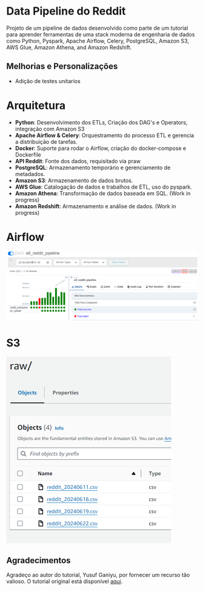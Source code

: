 # Data Pipeline do Reddit
Projeto de um pipeline de dados desenvolvido como parte de um tutorial para aprender ferramentas de uma stack moderna de engenharia de dados como Python, Pyspark, Apache Airflow, Celery, PostgreSQL, Amazon S3, AWS Glue, Amazon Athena, and Amazon Redshift.

## Melhorias e Personalizações
- Adição de testes unitarios

# Arquitetura
- **Python**: Desenvolvimento dos ETLs, Criação dos DAG's e Operators, integração com Amazon S3
- **Apache Airflow & Celery**: Orquestramento do processo ETL e gerencia a distribuição de tarefas.
- **Docker**: Suporte para rodar o Airflow, criação do docker-compose e Dockerfile
- **API Reddit**: Fonte dos dados, requisitado via praw
- **PostgreSQL**: Armazenamento temporário e gerenciamento de metadados.
- **Amazon S3**: Armazenamento de dados brutos.
- **AWS Glue**: Catalogação de dados e trabalhos de ETL, uso do pyspark.
- **Amazon Athena**: Transformação de dados baseada em SQL. (Work in progress)
- **Amazon Redshift**: Armazenamento e análise de dados. (Work in progress)

# Airflow
![RedditDataEngineering.png](assets%2FAirflow.png)

# S3
![](https://github.com/Aleksalencar/DataEngineeringReddit/blob/main/assets/s3.png)

## Agradecimentos
Agradeço ao autor do tutorial, Yusuf Ganiyu, por fornecer um recurso tão valioso. O tutorial original está disponível [aqui](https://www.youtube.com/watch?v=LSlt6iVI_9Y&t=16s&ab_channel=CodeWithYu).
